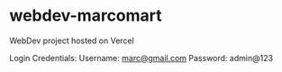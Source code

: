 # webdev-marcomart
WebDev project hosted on Vercel 

Login Credentials:
Username: marc@gmail.com
Password: admin@123
